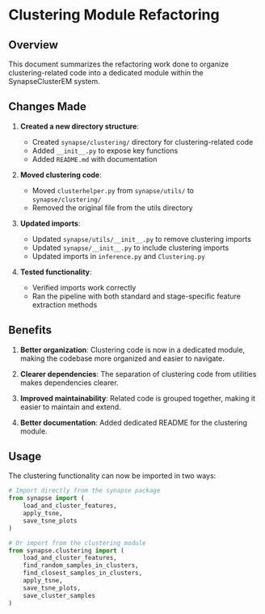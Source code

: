 # Clustering Module Refactoring

## Overview

This document summarizes the refactoring work done to organize clustering-related code into a dedicated module within the SynapseClusterEM system.

## Changes Made

1. **Created a new directory structure**:
   - Created `synapse/clustering/` directory for clustering-related code
   - Added `__init__.py` to expose key functions
   - Added `README.md` with documentation

2. **Moved clustering code**:
   - Moved `clusterhelper.py` from `synapse/utils/` to `synapse/clustering/`
   - Removed the original file from the utils directory

3. **Updated imports**:
   - Updated `synapse/utils/__init__.py` to remove clustering imports
   - Updated `synapse/__init__.py` to include clustering imports
   - Updated imports in `inference.py` and `Clustering.py`

4. **Tested functionality**:
   - Verified imports work correctly
   - Ran the pipeline with both standard and stage-specific feature extraction methods

## Benefits

1. **Better organization**: Clustering code is now in a dedicated module, making the codebase more organized and easier to navigate.

2. **Clearer dependencies**: The separation of clustering code from utilities makes dependencies clearer.

3. **Improved maintainability**: Related code is grouped together, making it easier to maintain and extend.

4. **Better documentation**: Added dedicated README for the clustering module.

## Usage

The clustering functionality can now be imported in two ways:

```python
# Import directly from the synapse package
from synapse import (
    load_and_cluster_features,
    apply_tsne,
    save_tsne_plots
)

# Or import from the clustering module
from synapse.clustering import (
    load_and_cluster_features,
    find_random_samples_in_clusters,
    find_closest_samples_in_clusters,
    apply_tsne,
    save_tsne_plots,
    save_cluster_samples
)
``` 